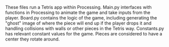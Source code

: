 These files run a Tetris app within Processing. Main.py interfaces with functions in Processing to animate the game and take inputs from the player. Board.py contains the logic of the game, including generating the "ghost" image of where the piece will end up if the player drops it and handling collisions with walls or other pieces in the Tetris way. Constants.py has relevant constant values for the game. Pieces are considered to have a center they rotate around.
